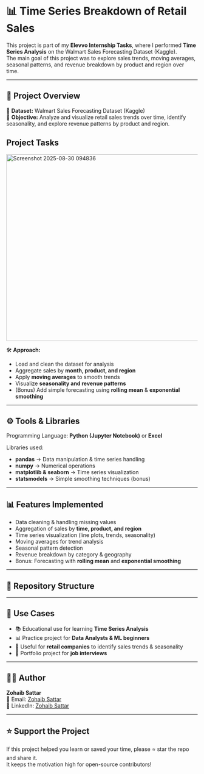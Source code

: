 # 📊 Time Series Breakdown of Retail Sales

This project is part of my **Elevvo Internship Tasks**, where I performed **Time Series Analysis** on the Walmart Sales Forecasting Dataset (Kaggle).  
The main goal of this project was to explore sales trends, moving averages, seasonal patterns, and revenue breakdown by product and region over time.

---

## 📌 Project Overview
📂 **Dataset:** Walmart Sales Forecasting Dataset (Kaggle)  
🎯 **Objective:** Analyze and visualize retail sales trends over time, identify seasonality, and explore revenue patterns by product and region. 


## Project Tasks



<img width="649" height="490" alt="Screenshot 2025-08-30 094836" src="https://github.com/user-attachments/assets/c5b9dc64-2403-4064-b5fc-39fad9537829" />


🛠️ **Approach:**  
- Load and clean the dataset for analysis  
- Aggregate sales by **month, product, and region**  
- Apply **moving averages** to smooth trends  
- Visualize **seasonality and revenue patterns**  
- (Bonus) Add simple forecasting using **rolling mean** & **exponential smoothing**  

---

## ⚙️ Tools & Libraries
Programming Language: **Python (Jupyter Notebook)** or **Excel**  

Libraries used:  
- **pandas** → Data manipulation & time series handling  
- **numpy** → Numerical operations  
- **matplotlib & seaborn** → Time series visualization  
- **statsmodels** → Simple smoothing techniques (bonus)  

---

## 📊 Features Implemented
- Data cleaning & handling missing values  
- Aggregation of sales by **time, product, and region**  
- Time series visualization (line plots, trends, seasonality)  
- Moving averages for trend analysis  
- Seasonal pattern detection  
- Revenue breakdown by category & geography  
- Bonus: Forecasting with **rolling mean** and **exponential smoothing**  

---

## 📂 Repository Structure

---

## 🎯 Use Cases
- 📚 Educational use for learning **Time Series Analysis**  
- 📊 Practice project for **Data Analysts & ML beginners**  
- 🛒 Useful for **retail companies** to identify sales trends & seasonality  
- 📁 Portfolio project for **job interviews**  

---

## 👨‍💻 Author
**Zohaib Sattar**  
📧 Email: [Zohaib Sattar](mailto:zabizubi86@gmail.com)  
🔗 LinkedIn: [Zohaib Sattar](https://www.linkedin.com/in/zohaib-sattar-5680ab2a5/)  

---

## ⭐ Support the Project
If this project helped you learn or saved your time, please ⭐ star the repo and share it.  
It keeps the motivation high for open-source contributors!

